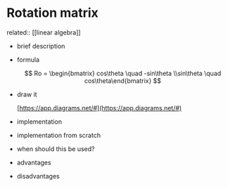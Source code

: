 # Rotation matrix

related:: [[linear algebra]]

- brief description
- formula
    
    $$
    Ro = \begin{bmatrix} cos\theta \quad -sin\theta \\sin\theta \quad cos\theta\end{bmatrix}
    $$
    
- draw it
    
    [https://app.diagrams.net/#](https://app.diagrams.net/#)
    
- implementation
- implementation from scratch
- when should this be used?
- advantages
- disadvantages